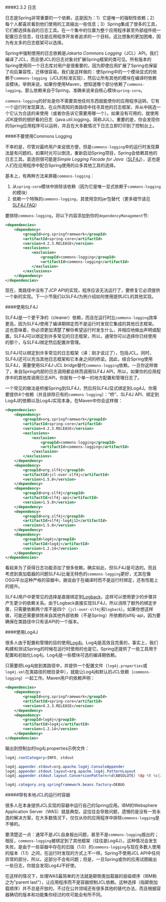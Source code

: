 ####2.3.2 日志

日志是Spring非常重要的一个依赖，这是因为：1）它是唯一的强制性依赖；2）每个人都喜欢看到他们使用的工具输出一些信息；3）Spring集成了很多的工具，它们都选择各自的日志工具。在一个集中的位置为整个应用程序甚至外部组件统一配置日志信息，往往是应用程序开发者追求的一个目标。这比想象的更加困难，因为有太多的日志框架可以选择。

Spring中强制使用的日志依赖是*Jakarta Commons Logging*（JCL）API。我们编译了JCL，而且使JCL的日志对象对扩展Spring框架的类可见。所有版本的Spring使用同一个日志库对用户是很重要的，因为即使应用扩展了Spring也保留了向后兼容性，迁移很容易。我们是这样做的：使Spring中的一个模块显式的依赖于`commons-logging`（JCL的标准实现），然后让所有其他的模块在编译时依赖该模块。举例来说，如果你使用Maven，想知道哪个部分依赖了`commons-logging`，那么依赖来自于Spring，准确来说来自核心模块`spring-core`。

`commons-logging`的好处是你不需要其他任何东西就能使你的应用程序运转。它有一个运行时发现算法，在众所周知的类路径中找寻其他的日志框架，并从中挑选一个它认为合适的来使用（或者你告诉它需要用哪一个）。如果没有可用的，就使用JDK提供的很好看的日志（java.util.logging，简称JUL）。重要的是，你会发现你的Spring应用程序可以运转，并且在大多数情况下日志立即打印到了控制台上。

####不要使用Commons Logging

不幸的是，尽管对最终用户来说很方便，但是`commons-logging`中的运行时发现算法是有问题的。如果时光可以倒流，重新启动Spring项目，Spring会依赖其他的日志工具。首选则很可能是*Simple Logging Facade for Java*（[SLF4J](http://www.slf4j.org/)），这也是人们在应用程序中配合Spring使用的众多其他工具的选择。

基本上，有两种方法来屏蔽`commons-logging`：

 1. 从`spring-core`模块中排除该依赖（因为它是唯一显式依赖于`commons-logging`的模块）
 2. 依赖一个特殊的`commons-logging`，其使用空的jar包替代（更多细节请见[SLF4J FAQ](http://slf4j.org/faq.html#excludingJCL)）

要排除`commons-logging`，将以下内容添加到你的`dependencyManagement`节:

```xml
<dependencies>
    <dependency>
        <groupId>org.springframework</groupId>
        <artifactId>spring-core</artifactId>
        <version>4.2.3.RELEASE</version>
        <exclusions>
            <exclusion>
                <groupId>commons-logging</groupId>
                <artifactId>commons-logging</artifactId>
            </exclusion>
        </exclusions>
    </dependency>
</dependencies>
```
 
现在，类路径中没有了JCP API的实现，程序应该无法运行了，要修复它必须提供一个新的实现。下一小节我们以SLF4J为例介绍如何使用提供JCL的其他实现。

####使用SLF4J

SLF4J是一个更干净的（cleaner）依赖，而且在运行时比`commons-logging`效率更高，因为SLF4J使用了编译期绑定而不是运行时发现它集成的其他日志框架。这也意味着，你必须更加清楚了解你希望运行时发生什么，并相应地做出声明或配置。SLF4J可以绑定到许多常见的日志框架，所以，通常你可以选择你已经使用的那个，与SLF4J绑定然后配置并管理。

SLF4J可以绑定到许多常见的日志框架（译：刚才说过了），包括JCL。同时，SLF4J还可以充当其他日志框架和它本身之间的桥梁。因此，结合Spring使用SLF4J，需要使用*SLF4J-JCL bridge*替代`commons-logging`依赖。一旦你这样做了，来自Spring内部的日志调用都会转而调用SLF4J API，所以，如果你的应用程序中的其他库调用日志API，你就有一个单一的地方配置和管理日志了。

一个常见的做法是桥接Spring到SLF4J，然后将SLF4J显式绑定到Log4J。你需要提供4个依赖（并且排除已有的`commons-logging`）：“桥”、SLF4J API、绑定到Log4J的依赖以及Log4J实现本身。在Maven中你会这样做：

```xml
<dependencies>
    <dependency>
        <groupId>org.springframework</groupId>
        <artifactId>spring-core</artifactId>
        <version>4.2.3.RELEASE</version>
        <exclusions>
            <exclusion>
                <groupId>commons-logging</groupId>
                <artifactId>commons-logging</artifactId>
            </exclusion>
        </exclusions>
    </dependency>
    <dependency>
        <groupId>org.slf4j</groupId>
        <artifactId>jcl-over-slf4j</artifactId>
        <version>1.5.8</version>
    </dependency>
    <dependency>
        <groupId>org.slf4j</groupId>
        <artifactId>slf4j-api</artifactId>
        <version>1.5.8</version>
    </dependency>
    <dependency>
        <groupId>org.slf4j</groupId>
        <artifactId>slf4j-log4j12</artifactId>
        <version>1.5.8</version>
    </dependency>
    <dependency>
        <groupId>log4j</groupId>
        <artifactId>log4j</artifactId>
        <version>1.2.14</version>
    </dependency>
</dependencies>
```

看起来为了获得日志功能添加了很多依赖。确实如此，但SLF4J是可选的。而且考虑到类加载器的问题SLF4J比毫无特色的`commons-logging`更好，尤其在像OSGi平台这种严格的容器中。据说由于在编译时而不是运行时绑定，还有性能上的提升。

SLF4J用户中更常见的选择是直接绑定到[Logback](http://logback.qos.ch/)，这样可以使用更少的步骤并产生更少的依赖关系。由于Logback直接实现SLF4J，所以消除了额外的绑定步骤，只需要依赖两个库不是四个（`jcl-over-slf4j`和`logback`）。如果你想这样做，可能还需要排除来自其他外部依赖（不是Spring）所依赖的slf4j-api，因为要确保在类路径中只有该API的一个版本。

####使用Log4J

很多人由于配置和管理的目的使用[Log4j](http://logging.apache.org/log4j)。Log4j是高效且完善的，事实上，我们构建和测试Spring的时候在运行时使用的也是它。Spring还提供了一些工具用于配置和初始化Log4j，Log4j是一些模块可选的编译期依赖。

只需要把Log4j放到类路径中，并提供一个配置文件（`log4j.properties`或`log4j.xml`在类路径的根目录中），就能让Log4j和默认的JCL依赖（`commons-logging`）一起工作。Maven用户的依赖声明：

```xml
<dependencies>
    <dependency>
        <groupId>org.springframework</groupId>
        <artifactId>spring-core</artifactId>
        <version>4.2.3.RELEASE</version>
    </dependency>
    <dependency>
        <groupId>log4j</groupId>
        <artifactId>log4j</artifactId>
        <version>1.2.14</version>
    </dependency>
</dependencies>
```

输出到控制台的log4j.properties示例文件：

```java
log4j.rootCategory=INFO, stdout

log4j.appender.stdout=org.apache.log4j.ConsoleAppender
log4j.appender.stdout.layout=org.apache.log4j.PatternLayout
log4j.appender.stdout.layout.ConversionPattern=%d{ABSOLUTE} %5p %t %c{2}:%L - %m%n

log4j.category.org.springframework.beans.factory=DEBUG
```

#####带有本地JCL的运行时容器

很多人在本身提供JCL实现的容器中运行自己的Spring应用。IBM的Websphere Application Server（WAS）就是典型。这往往会导致问题，遗憾的是没有一劳永逸的解决方案，在大多数情况下，仅仅从你的应用程序中排除`commons-logging`是不够的。

要清楚这一点：通常不是JCL自身报出问题，甚至不是`commons-logging`报出的；相反，`commons-logging`被绑定到了其他框架（往往是Log4J）。这种情况会发生失败，是由于一些容器中存在的旧版（1.0）的`commons-logging`与现在多数人使用的版本（1.1）之间，在运行时发现的方式上不一样。Spring不使用JCL API中任何异常的部分，所以，这部分不会有问题；但是，一旦Spring或你的应用试图输出一些日志，你就会发现Log4J不好使。

在这样的情况下，处理WAS最简单的方法就是颠倒类加载器的层级顺序（IBM称之为"parent last"），让应用程序而不是容器控制JCL依赖。这种选择（指颠倒加载顺序）并不总是开放的，不过在公共领域还有很多其他的替代办法，而且根据容器确切的版本和功能集你经过的坎可能会有所不同。

